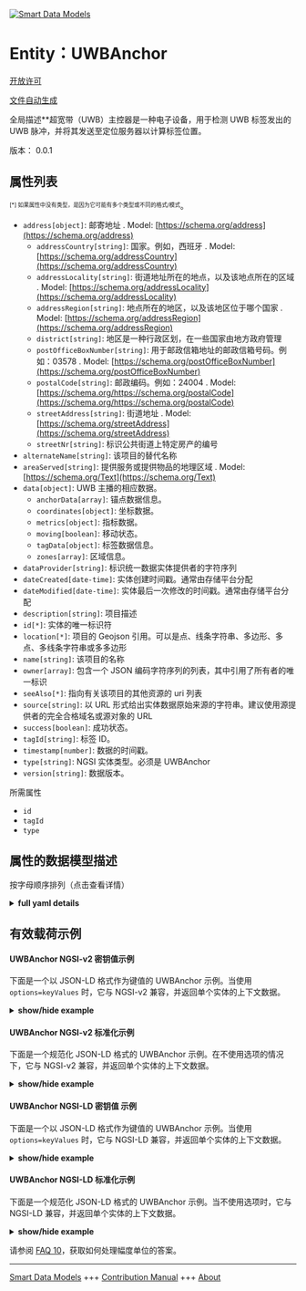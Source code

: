 <!-- 10-Header -->  
[![Smart Data Models](https://smartdatamodels.org/wp-content/uploads/2022/01/SmartDataModels_logo.png "Logo")](https://smartdatamodels.org)  
Entity：UWBAnchor  
================<!-- /10-Header -->  
<!-- 15-License -->  
[开放许可](https://github.com/smart-data-models//dataModel.Device/blob/master/UWBAnchor/LICENSE.md)  
[文件自动生成](https://docs.google.com/presentation/d/e/2PACX-1vTs-Ng5dIAwkg91oTTUdt8ua7woBXhPnwavZ0FxgR8BsAI_Ek3C5q97Nd94HS8KhP-r_quD4H0fgyt3/pub?start=false&loop=false&delayms=3000#slide=id.gb715ace035_0_60)  
<!-- /15-License -->  
<!-- 20-Description -->  
全局描述**超宽带（UWB）主控器是一种电子设备，用于检测 UWB 标签发出的 UWB 脉冲，并将其发送至定位服务器以计算标签位置。  
版本： 0.0.1  
<!-- /20-Description -->  
<!-- 30-PropertiesList -->  

## 属性列表  

<sup><sub>[*] 如果属性中没有类型，是因为它可能有多个类型或不同的格式/模式</sub></sup>。  
- `address[object]`: 邮寄地址  . Model: [https://schema.org/address](https://schema.org/address)	- `addressCountry[string]`: 国家。例如，西班牙  . Model: [https://schema.org/addressCountry](https://schema.org/addressCountry)  
	- `addressLocality[string]`: 街道地址所在的地点，以及该地点所在的区域  . Model: [https://schema.org/addressLocality](https://schema.org/addressLocality)  
	- `addressRegion[string]`: 地点所在的地区，以及该地区位于哪个国家  . Model: [https://schema.org/addressRegion](https://schema.org/addressRegion)  
	- `district[string]`: 地区是一种行政区划，在一些国家由地方政府管理    
	- `postOfficeBoxNumber[string]`: 用于邮政信箱地址的邮政信箱号码。例如：03578  . Model: [https://schema.org/postOfficeBoxNumber](https://schema.org/postOfficeBoxNumber)  
	- `postalCode[string]`: 邮政编码。例如：24004  . Model: [https://schema.org/https://schema.org/postalCode](https://schema.org/https://schema.org/postalCode)  
	- `streetAddress[string]`: 街道地址  . Model: [https://schema.org/streetAddress](https://schema.org/streetAddress)  
	- `streetNr[string]`: 标识公共街道上特定房产的编号    
- `alternateName[string]`: 该项目的替代名称  - `areaServed[string]`: 提供服务或提供物品的地理区域  . Model: [https://schema.org/Text](https://schema.org/Text)- `data[object]`: UWB 主播的相应数据。  	- `anchorData[array]`: 锚点数据信息。    
	- `coordinates[object]`: 坐标数据。    
	- `metrics[object]`: 指标数据。    
	- `moving[boolean]`: 移动状态。    
	- `tagData[object]`: 标签数据信息。    
	- `zones[array]`: 区域信息。    
- `dataProvider[string]`: 标识统一数据实体提供者的字符序列  - `dateCreated[date-time]`: 实体创建时间戳。通常由存储平台分配  - `dateModified[date-time]`: 实体最后一次修改的时间戳。通常由存储平台分配  - `description[string]`: 项目描述  - `id[*]`: 实体的唯一标识符  - `location[*]`: 项目的 Geojson 引用。可以是点、线条字符串、多边形、多点、多线条字符串或多多边形  - `name[string]`: 该项目的名称  - `owner[array]`: 包含一个 JSON 编码字符序列的列表，其中引用了所有者的唯一标识  - `seeAlso[*]`: 指向有关该项目的其他资源的 uri 列表  - `source[string]`: 以 URL 形式给出实体数据原始来源的字符串。建议使用源提供者的完全合格域名或源对象的 URL  - `success[boolean]`: 成功状态。  - `tagId[string]`: 标签 ID。  - `timestamp[number]`: 数据的时间戳。  - `type[string]`: NGSI 实体类型。必须是 UWBAnchor  - `version[string]`: 数据版本。  <!-- /30-PropertiesList -->  
<!-- 35-RequiredProperties -->  
所需属性  
- `id`  - `tagId`  - `type`  <!-- /35-RequiredProperties -->  
<!-- 40-NotesYaml -->  
<!-- /40-NotesYaml -->  
<!-- 50-DataModelHeader -->  
## 属性的数据模型描述  
按字母顺序排列（点击查看详情）  
<!-- /50-DataModelHeader -->  
<!-- 60-ModelYaml -->  
<details><summary><strong>full yaml details</strong></summary>    
```yaml  
UWBAnchor:    
  description: Data model for the Ultra Wideband (UWB) Anchor which are electronic devices that detect UWB pulses emitted by UWB Tags and forward them to the location server for calculating tag positions.    
  properties:    
    address:    
      description: The mailing address    
      properties:    
        addressCountry:    
          description: The country. For example, Spain    
          type: string    
          x-ngsi:    
            model: https://schema.org/addressCountry    
            type: Property    
        addressLocality:    
          description: The locality in which the street address is, and which is in the region    
          type: string    
          x-ngsi:    
            model: https://schema.org/addressLocality    
            type: Property    
        addressRegion:    
          description: The region in which the locality is, and which is in the country    
          type: string    
          x-ngsi:    
            model: https://schema.org/addressRegion    
            type: Property    
        district:    
          description: A district is a type of administrative division that, in some countries, is managed by the local government    
          type: string    
          x-ngsi:    
            type: Property    
        postOfficeBoxNumber:    
          description: The post office box number for PO box addresses. For example, 03578    
          type: string    
          x-ngsi:    
            model: https://schema.org/postOfficeBoxNumber    
            type: Property    
        postalCode:    
          description: The postal code. For example, 24004    
          type: string    
          x-ngsi:    
            model: https://schema.org/https://schema.org/postalCode    
            type: Property    
        streetAddress:    
          description: The street address    
          type: string    
          x-ngsi:    
            model: https://schema.org/streetAddress    
            type: Property    
        streetNr:    
          description: Number identifying a specific property on a public street    
          type: string    
          x-ngsi:    
            type: Property    
      type: object    
      x-ngsi:    
        model: https://schema.org/address    
        type: Property    
    alternateName:    
      description: An alternative name for this item    
      type: string    
      x-ngsi:    
        type: Property    
    areaServed:    
      description: The geographic area where a service or offered item is provided    
      type: string    
      x-ngsi:    
        model: https://schema.org/Text    
        type: Property    
    data:    
      description: Corresponding data of the UWB Anchor.    
      properties:    
        anchorData:    
          description: Anchor data information.    
          items:    
            properties:    
              anchorId:    
                description: Anchor ID.    
                type: string    
                x-ngsi:    
                  type: Property    
              rss:    
                description: RSS value.    
                type: number    
                x-ngsi:    
                  type: Property    
            type: object    
          type: array    
          x-ngsi:    
            type: Property    
        coordinates:    
          description: Coordinates data.    
          properties:    
            x:    
              description: X-axis reading.    
              type: number    
              x-ngsi:    
                type: Property    
            y:    
              description: Y-axis reading.    
              type: number    
              x-ngsi:    
                type: Property    
            z:    
              description: Z-axis reading.    
              type: number    
              x-ngsi:    
                type: Property    
          type: object    
          x-ngsi:    
            type: Property    
        metrics:    
          description: Metrics data.    
          properties:    
            latency:    
              description: Latency value.    
              type: number    
              x-ngsi:    
                type: Property    
            rates:    
              description: Rates data.    
              properties:    
                success:    
                  description: Success rate.    
                  type: number    
                  x-ngsi:    
                    type: Property    
                update:    
                  description: Update rate.    
                  type: number    
                  x-ngsi:    
                    type: Property    
              type: object    
              x-ngsi:    
                type: Property    
          type: object    
          x-ngsi:    
            type: Property    
        moving:    
          description: Moving status.    
          type: boolean    
          x-ngsi:    
            type: Property    
        tagData:    
          description: Tag data information.    
          properties:    
            accelerometer:    
              description: Accelerometer readings.    
              items:    
                description: Each of the accelaration measurements in X, Y, and Z-axis    
                properties:    
                  x:    
                    description: X-axis reading.    
                    type: number    
                    x-ngsi:    
                      type: Property    
                  y:    
                    description: Y-axis reading.    
                    type: number    
                    x-ngsi:    
                      type: Property    
                  z:    
                    description: Z-axis reading.    
                    type: number    
                    x-ngsi:    
                      type: Property    
                type: object    
                x-ngsi:    
                  type: Property    
              type: array    
              x-ngsi:    
                type: Property    
            blinkIndex:    
              description: Blink index value.    
              type: number    
              x-ngsi:    
                type: Property    
          type: object    
          x-ngsi:    
            type: Property    
        zones:    
          description: Zones information.    
          items:    
            properties:    
              id:    
                description: Zone ID.    
                type: string    
                x-ngsi:    
                  type: Property    
              name:    
                description: Zone name.    
                type: string    
                x-ngsi:    
                  type: Property    
            type: object    
          type: array    
          x-ngsi:    
            type: Property    
      type: object    
      x-ngsi:    
        type: Property    
    dataProvider:    
      description: A sequence of characters identifying the provider of the harmonised data entity    
      type: string    
      x-ngsi:    
        type: Property    
    dateCreated:    
      description: Entity creation timestamp. This will usually be allocated by the storage platform    
      format: date-time    
      type: string    
      x-ngsi:    
        type: Property    
    dateModified:    
      description: Timestamp of the last modification of the entity. This will usually be allocated by the storage platform    
      format: date-time    
      type: string    
      x-ngsi:    
        type: Property    
    description:    
      description: A description of this item    
      type: string    
      x-ngsi:    
        type: Property    
    id:    
      anyOf:    
        - description: Identifier format of any NGSI entity    
          maxLength: 256    
          minLength: 1    
          pattern: ^[\w\-\.\{\}\$\+\*\[\]`|~^@!,:\\]+$    
          type: string    
          x-ngsi:    
            type: Property    
        - description: Identifier format of any NGSI entity    
          format: uri    
          type: string    
          x-ngsi:    
            type: Property    
      description: Unique identifier of the entity    
      x-ngsi:    
        type: Relationship    
    location:    
      description: Geojson reference to the item. It can be Point, LineString, Polygon, MultiPoint, MultiLineString or MultiPolygon    
      oneOf:    
        - description: Geojson reference to the item. Point    
          properties:    
            bbox:    
              description: BBox of the  Point    
              items:    
                type: number    
              minItems: 4    
              type: array    
              x-ngsi:    
                type: Property    
            coordinates:    
              description: Coordinates of the Point    
              items:    
                type: number    
              minItems: 2    
              type: array    
              x-ngsi:    
                type: Property    
            type:    
              enum:    
                - Point    
              type: string    
          required:    
            - type    
            - coordinates    
          title: GeoJSON Point    
          type: object    
          x-ngsi:    
            type: GeoProperty    
        - description: Geojson reference to the item. LineString    
          properties:    
            bbox:    
              description: BBox coordinates of the LineString    
              items:    
                type: number    
              minItems: 4    
              type: array    
              x-ngsi:    
                type: Property    
            coordinates:    
              description: Coordinates of the LineString    
              items:    
                items:    
                  type: number    
                minItems: 2    
                type: array    
              minItems: 2    
              type: array    
              x-ngsi:    
                type: Property    
            type:    
              enum:    
                - LineString    
              type: string    
          required:    
            - type    
            - coordinates    
          title: GeoJSON LineString    
          type: object    
          x-ngsi:    
            type: GeoProperty    
        - description: Geojson reference to the item. Polygon    
          properties:    
            bbox:    
              description: BBox coordinates of the Polygon    
              items:    
                type: number    
              minItems: 4    
              type: array    
              x-ngsi:    
                type: Property    
            coordinates:    
              description: Coordinates of the Polygon    
              items:    
                items:    
                  items:    
                    type: number    
                  minItems: 2    
                  type: array    
                minItems: 4    
                type: array    
              type: array    
              x-ngsi:    
                type: Property    
            type:    
              enum:    
                - Polygon    
              type: string    
          required:    
            - type    
            - coordinates    
          title: GeoJSON Polygon    
          type: object    
          x-ngsi:    
            type: GeoProperty    
        - description: Geojson reference to the item. MultiPoint    
          properties:    
            bbox:    
              description: BBox coordinates of the LineString    
              items:    
                type: number    
              minItems: 4    
              type: array    
              x-ngsi:    
                type: Property    
            coordinates:    
              description: Coordinates of the MulitPoint    
              items:    
                items:    
                  type: number    
                minItems: 2    
                type: array    
              type: array    
              x-ngsi:    
                type: Property    
            type:    
              enum:    
                - MultiPoint    
              type: string    
          required:    
            - type    
            - coordinates    
          title: GeoJSON MultiPoint    
          type: object    
          x-ngsi:    
            type: GeoProperty    
        - description: Geojson reference to the item. MultiLineString    
          properties:    
            bbox:    
              description: BBox coordinates of the LineString    
              items:    
                type: number    
              minItems: 4    
              type: array    
              x-ngsi:    
                type: Property    
            coordinates:    
              description: Coordinates of the MultiLineString    
              items:    
                items:    
                  items:    
                    type: number    
                  minItems: 2    
                  type: array    
                minItems: 2    
                type: array    
              type: array    
              x-ngsi:    
                type: Property    
            type:    
              enum:    
                - MultiLineString    
              type: string    
          required:    
            - type    
            - coordinates    
          title: GeoJSON MultiLineString    
          type: object    
          x-ngsi:    
            type: GeoProperty    
        - description: Geojson reference to the item. MultiLineString    
          properties:    
            bbox:    
              items:    
                type: number    
              minItems: 4    
              type: array    
            coordinates:    
              description: Coordinates of the MultiPolygon    
              items:    
                items:    
                  items:    
                    items:    
                      type: number    
                    minItems: 2    
                    type: array    
                  minItems: 4    
                  type: array    
                type: array    
              type: array    
              x-ngsi:    
                type: Property    
            type:    
              enum:    
                - MultiPolygon    
              type: string    
          required:    
            - type    
            - coordinates    
          title: GeoJSON MultiPolygon    
          type: object    
          x-ngsi:    
            type: GeoProperty    
      x-ngsi:    
        type: GeoProperty    
    name:    
      description: The name of this item    
      type: string    
      x-ngsi:    
        type: Property    
    owner:    
      description: A List containing a JSON encoded sequence of characters referencing the unique Ids of the owner(s)    
      items:    
        anyOf:    
          - description: Identifier format of any NGSI entity    
            maxLength: 256    
            minLength: 1    
            pattern: ^[\w\-\.\{\}\$\+\*\[\]`|~^@!,:\\]+$    
            type: string    
            x-ngsi:    
              type: Property    
          - description: Identifier format of any NGSI entity    
            format: uri    
            type: string    
            x-ngsi:    
              type: Property    
        description: Unique identifier of the entity    
        x-ngsi:    
          type: Relationship    
      type: array    
      x-ngsi:    
        type: Property    
    seeAlso:    
      description: list of uri pointing to additional resources about the item    
      oneOf:    
        - items:    
            format: uri    
            type: string    
          minItems: 1    
          type: array    
        - format: uri    
          type: string    
      x-ngsi:    
        type: Property    
    source:    
      description: A sequence of characters giving the original source of the entity data as a URL. Recommended to be the fully qualified domain name of the source provider, or the URL to the source object    
      type: string    
      x-ngsi:    
        type: Property    
    success:    
      description: Success status.    
      type: boolean    
      x-ngsi:    
        type: Property    
    tagId:    
      description: Tag ID.    
      type: string    
      x-ngsi:    
        type: Property    
    timestamp:    
      description: Timestamp of the data.    
      type: number    
      x-ngsi:    
        type: Property    
    type:    
      description: NGSI entity type. It has to be UWBAnchor    
      enum:    
        - UWBAnchor    
      type: string    
      x-ngsi:    
        type: Property    
    version:    
      description: Version of the data.    
      type: string    
      x-ngsi:    
        type: Property    
  required:    
    - type    
    - id    
    - tagId    
  type: object    
  x-derived-from: ''    
  x-disclaimer: Redistribution and use in source and binary forms, with or without modification, are permitted  provided that the license conditions are met. Copyleft (c) 2025 Contributors to Smart Data Models Program    
  x-license-url: https://github.com/smart-data-models/dataModel.Device/blob/master/UWBAnchor/LICENSE.md    
  x-model-schema: https://smart-data-models.github.io/dataModel.Aeronautics/UWB/schema.json    
  x-model-tags: P2CODE    
  x-version: 0.0.1    
```  
</details>    
<!-- /60-ModelYaml -->  
<!-- 70-MiddleNotes -->  
<!-- /70-MiddleNotes -->  
<!-- 80-Examples -->  
## 有效载荷示例  
#### UWBAnchor NGSI-v2 密钥值示例  
下面是一个以 JSON-LD 格式作为键值的 UWBAnchor 示例。当使用 `options=keyValues` 时，它与 NGSI-v2 兼容，并返回单个实体的上下文数据。  
<details><summary><strong>show/hide example</strong></summary>    
```json  
{  
    "id": "urn:ngsi-ld:UWBAnchor:b85e3da145c1",  
    "type": "UWBAnchor",  
    "version": "0.1",  
    "tagId": "10006789",  
    "timestamp": 1671165464.3779979,  
    "success": true,  
    "data": {  
        "coordinates": {  
            "x": 29340,  
            "y": 69521,  
            "z": 1000  
        },  
        "tagData": {  
            "blinkIndex": 1896215,  
            "accelerometer": [  
                {  
                    "x": 402,  
                    "y": -890,  
                    "z": -27  
                }  
        ]  
        },  
        "anchorData": [  
            {  
                "anchorId": "4678",  
                "rss": -85  
            },  
            {  
                "anchorId": "5565",  
                "rss": -100  
            },  
            {  
                "anchorId": "4589",  
                "rss": -102  
            },  
            {  
                "anchorId": "8902",  
                "rss": -86  
            },  
            {  
                "anchorId": "5470",  
                "rss": -84  
            },  
            {  
                "anchorId": "3497",  
                "rss": -84  
            }  
        ],  
        "metrics": {  
            "latency": 22,  
            "rates": {  
                "success": 1,  
                "update": 1  
            }  
        },  
        "zones": [  
            {  
                "id": "638a0dert89e49ae7jioy8cc",  
                "name": "Office"  
            }  
        ],  
        "moving": false  
    }  
}  
```  
</details>  
#### UWBAnchor NGSI-v2 标准化示例  
下面是一个规范化 JSON-LD 格式的 UWBAnchor 示例。在不使用选项的情况下，它与 NGSI-v2 兼容，并返回单个实体的上下文数据。  
<details><summary><strong>show/hide example</strong></summary>    
```json  
{  
    "id": "urn:ngsi-ld:UWBAnchor:b85e3da145c1",  
    "type": "UWBAnchor",  
    "version": {  
        "type": "Text",  
        "value": "0.1"  
    },  
    "tagId": {  
        "type": "Text",  
        "value": "10006789"  
    },  
    "timestamp": {  
        "type": "Number",  
        "value": 1671165464.3779979  
    },  
    "success": {  
        "type": "Boolean",  
        "value": true  
    },  
    "data": {  
        "type": "StructuredValue",  
        "value": {  
            "coordinates": {  
                "x": 29340,  
                "y": 69521,  
                "z": 1000  
            },  
            "tagData": {  
                "blinkIndex": 1896215,  
                "accelerometer": [  
                    {  
                        "x": 402,  
                        "y": -890,  
                        "z": -27  
                    }  
                ]  
            },  
            "anchorData": [  
                {  
                    "anchorId": "4678",  
                    "rss": -85  
                },  
                {  
                    "anchorId": "5565",  
                    "rss": -100  
                },  
                {  
                    "anchorId": "4589",  
                    "rss": -102  
                },  
                {  
                    "anchorId": "8902",  
                    "rss": -86  
                },  
                {  
                    "anchorId": "5470",  
                    "rss": -84  
                },  
                {  
                    "anchorId": "3497",  
                    "rss": -84  
                }  
            ],  
            "metrics": {  
                "latency": 22,  
                "rates": {  
                    "success": 1,  
                    "update": 1  
                }  
            },  
            "zones": [  
                {  
                    "id": "638a0dert89e49ae7jioy8cc",  
                    "name": "Office"  
                }  
            ],  
            "moving": false  
        }  
    }  
}  
```  
</details>  
#### UWBAnchor NGSI-LD 密钥值 示例  
下面是一个以 JSON-LD 格式作为键值的 UWBAnchor 示例。当使用 `options=keyValues` 时，它与 NGSI-LD 兼容，并返回单个实体的上下文数据。  
<details><summary><strong>show/hide example</strong></summary>    
```json  
{  
    "id": "urn:ngsi-ld:UWBAnchor:b85e3da145c1",  
    "type": "UWBAnchor",  
    "version": "0.1",  
    "tagId": "10006789",  
    "timestamp": 1671165464.3779979,  
    "success": true,  
    "data": {  
        "coordinates": {  
            "x": 29340,  
            "y": 69521,  
            "z": 1000  
        },  
        "tagData": {  
            "blinkIndex": 1896215,  
            "accelerometer": [  
                {  
                    "x": 402,  
                    "y": -890,  
                    "z": -27  
                }  
        ]  
        },  
        "anchorData": [  
            {  
                "anchorId": "4678",  
                "rss": -85  
            },  
            {  
                "anchorId": "5565",  
                "rss": -100  
            },  
            {  
                "anchorId": "4589",  
                "rss": -102  
            },  
            {  
                "anchorId": "8902",  
                "rss": -86  
            },  
            {  
                "anchorId": "5470",  
                "rss": -84  
            },  
            {  
                "anchorId": "3497",  
                "rss": -84  
            }  
        ],  
        "metrics": {  
            "latency": 22,  
            "rates": {  
                "success": 1,  
                "update": 1  
            }  
        },  
        "zones": [  
            {  
                "id": "638a0dert89e49ae7jioy8cc",  
                "name": "Office"  
            }  
        ],  
        "moving": false  
    },  
    "@context": [  
        "https://raw.githubusercontent.com/smart-data-models/dataModel.Aeronautics/refs/heads/master/context.jsonld"  
    ]  
}  
```  
</details>  
#### UWBAnchor NGSI-LD 标准化示例  
下面是一个规范化 JSON-LD 格式的 UWBAnchor 示例。当不使用选项时，它与 NGSI-LD 兼容，并返回单个实体的上下文数据。  
<details><summary><strong>show/hide example</strong></summary>    
```json  
{  
    "id": "urn:ngsi-ld:UWBAnchor:b85e3da145c1",  
    "type": "UWBAnchor",  
    "version": {  
        "type": "Property",  
        "value": "0.1"  
    },  
    "tagId": {  
        "type": "Property",  
        "value": "10006789"  
    },  
    "timestamp": {  
        "type": "Property",  
        "value": 1671165464.3779979  
    },  
    "success": {  
        "type": "Property",  
        "value": true  
    },  
    "data": {  
        "type": "Property",  
        "value": {  
            "coordinates": {  
                "x": 29340,  
                "y": 69521,  
                "z": 1000  
            },  
            "tagData": {  
                "blinkIndex": 1896215,  
                "accelerometer": [  
                    {  
                        "x": 402,  
                        "y": -890,  
                        "z": -27  
                    }  
                ]  
            },  
            "anchorData": [  
                {  
                    "anchorId": "4678",  
                    "rss": -85  
                },  
                {  
                    "anchorId": "5565",  
                    "rss": -100  
                },  
                {  
                    "anchorId": "4589",  
                    "rss": -102  
                },  
                {  
                    "anchorId": "8902",  
                    "rss": -86  
                },  
                {  
                    "anchorId": "5470",  
                    "rss": -84  
                },  
                {  
                    "anchorId": "3497",  
                    "rss": -84  
                }  
            ],  
            "metrics": {  
                "latency": 22,  
                "rates": {  
                    "success": 1,  
                    "update": 1  
                }  
            },  
            "zones": [  
                {  
                    "id": "638a0dert89e49ae7jioy8cc",  
                    "name": "Office"  
                }  
            ],  
            "moving": false  
        }  
    },  
    "@context": [  
        "https://raw.githubusercontent.com/smart-data-models/dataModel.Aeronautics/refs/heads/master/context.jsonld"  
    ]  
}  
```  
</details><!-- /80-Examples -->  
<!-- 90-FooterNotes -->  
<!-- /90-FooterNotes -->  
<!-- 95-Units -->  
请参阅 [FAQ 10](https://smartdatamodels.org/index.php/faqs/)，获取如何处理幅度单位的答案。  
<!-- /95-Units -->  
<!-- 97-LastFooter -->  
---  
[Smart Data Models](https://smartdatamodels.org) +++ [Contribution Manual](https://bit.ly/contribution_manual) +++ [About](https://bit.ly/Introduction_SDM)<!-- /97-LastFooter -->  
